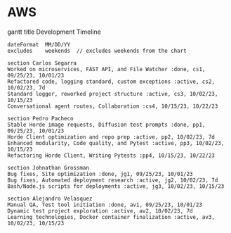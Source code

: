# AWS


gantt
    title Development Timeline

    dateFormat  MM/DD/YY
    excludes    weekends  // excludes weekends from the chart

    section Carlos Segarra
    Worked on microservices, FAST API, and File Watcher :done, cs1, 09/25/23, 10/01/23
    Refactored code, logging standard, custom exceptions :active, cs2, 10/02/23, 7d
    Standard logger, reworked project structure :active, cs3, 10/02/23, 10/15/23
    Conversational agent routes, Collaboration :cs4, 10/15/23, 10/22/23

    section Pedro Pacheco
    Stable Horde image requests, Diffusion test prompts :done, pp1, 09/25/23, 10/01/23
    Horde Client optimization and repo prep :active, pp2, 10/02/23, 7d
    Enhanced modularity, Code quality, and Pytest :active, pp3, 10/02/23, 10/15/23
    Refactoring Horde Client, Writing Pytests :pp4, 10/15/23, 10/22/23

    section Johnathan Grossman
    Bug fixes, Site optimization :done, jg1, 09/25/23, 10/01/23
    Bug fixes, Automated deployment research :active, jg2, 10/02/23, 7d
    Bash/Node.js scripts for deployments :active, jg3, 10/02/23, 10/15/23

    section Alejandro Velasquez
    Manual QA, Test tool initiation :done, av1, 09/25/23, 10/01/23
    Dynamic test project exploration :active, av2, 10/02/23, 7d
    Learning technologies, Docker container finalization :active, av3, 10/02/23, 10/15/23
